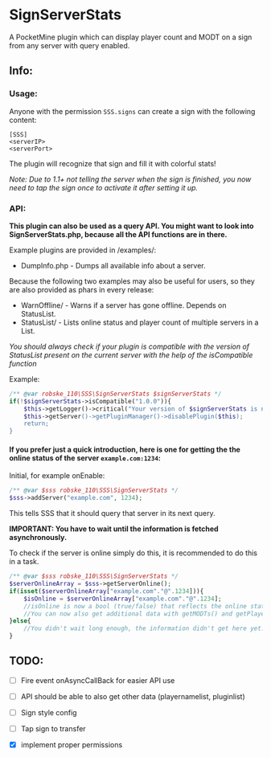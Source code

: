 # SignServerStats
A PocketMine plugin which can display player count and MODT on a sign from any server with query enabled.

## Info:
### Usage:
Anyone with the permission `SSS.signs` can create a sign with the following content:
```
[SSS]
<serverIP>
<serverPort>
```

The plugin will recognize that sign and fill it with colorful stats!

*Note: Due to 1.1+ not telling the server when the sign is finished, you now need to tap the sign once to activate it after setting it up.*

### API:
**This plugin can also be used as a query API. You might want to look into SignServerStats.php, because all the API functions are in there.**

Example plugins are provided in /examples/:
- DumpInfo.php - Dumps all available info about a server.

Because the following two examples may also be useful for users, so they are also provided as phars in every release:
- WarnOffline/ - Warns if a server has gone offline. Depends on StatusList.
- StatusList/ - Lists online status and player count of multiple servers in a List.

_You should always check if your plugin is compatible with the version of StatusList present on the current server with the help of the isCompatible function_

Example:
```php
/** @var robske_110\SSS\SignServerStats $signServerStats */
if(!$signServerStats->isCompatible("1.0.0")){
   	$this->getLogger()->critical("Your version of $signServerStats is not compatible with this plugin);
	$this->getServer()->getPluginManager()->disablePlugin($this);
	return;
}
```

#### If you prefer just a quick introduction, here is one for getting the the online status of the server `example.com:1234`:

Initial, for example onEnable:
```php
/** @var $sss robske_110\SSS\SignServerStats */
$sss->addServer("example.com", 1234);
```
This tells SSS that it should query that server in its next query.

**IMPORTANT: You have to wait until the information is fetched asynchronously.**

To check if the server is online simply do this, it is recommended to do this in a task.
```php
/** @var $sss robske_110\SSS\SignServerStats */
$serverOnlineArray = $sss->getServerOnline();
if(isset($serverOnlineArray["example.com"."@".1234])){
	$isOnline = $serverOnlineArray["example.com"."@".1234];
    //isOnline is now a bool (true/false) that reflects the online state of the server (if the server is online and this says false, it probably doesn't have query enabled.)
    //You can now also get additional data with getMODTs() and getPlayerData() in the same way.
}else{
    //You didn't wait long enough, the information didn't get here yet...
}
```

## TODO:

- [ ] Fire event onAsyncCallBack for easier API use

- [ ] API should be able to also get other data (playernamelist, pluginlist)

- [ ] Sign style config

- [ ] Tap sign to transfer

- [x] implement proper permissions
